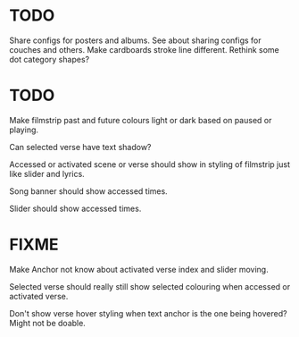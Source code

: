 # TODO
Share configs for posters and albums.
See about sharing configs for couches and others.
Make cardboards stroke line different.
Rethink some dot category shapes?

# TODO
Make filmstrip past and future colours light or dark based on paused or playing.

Can selected verse have text shadow?

Accessed or activated scene or verse should show in styling of filmstrip just like slider and lyrics.

Song banner should show accessed times.

Slider should show accessed times.

# FIXME
Make Anchor not know about activated verse index and slider moving.

Selected verse should really still show selected colouring when accessed or activated verse.

Don't show verse hover styling when text anchor is the one being hovered? Might not be doable.